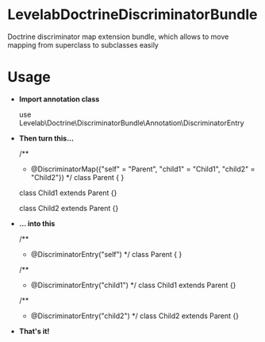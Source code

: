 LevelabDoctrineDiscriminatorBundle
=============================

Doctrine discriminator map extension bundle, which allows to move mapping from superclass to subclasses easily

Usage
========
* **Import annotation class**


    use Levelab\Doctrine\DiscriminatorBundle\Annotation\DiscriminatorEntry
    
* **Then turn this...**


    /**
     * @DiscriminatorMap({"self" = "Parent", "child1" = "Child1", "child2" = "Child2"})
     */
    class Parent { }

    class Child1 extends Parent {}

    class Child2 extends Parent {}
    
* **... into this**


    /**
     * @DiscriminatorEntry("self")
     */
    class Parent { }

    /**
     * @DiscriminatorEntry("child1")
     */
    class Child1 extends Parent {}

    /**
     * @DiscriminatorEntry("child2")
     */
    class Child2 extends Parent {}
    
* **That's it!**